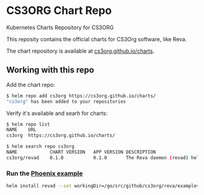 # CS3ORG Chart Repo

Kubernetes Charts Repository for CS3ORG

This reposity contains the official charts for CS3Org software, like Reva.

The chart repository is available at [cs3org.github.io/charts](cs3org.github.io/charts).

## Working with this repo

Add the chart repo:

```bash
$ helm repo add cs3org https://cs3org.github.io/charts/
"cs3org" has been added to your repositories
```

Verify it's available and searh for charts:

```bash
$ helm repo list
NAME  	URL
cs3org	https://cs3org.github.io/charts/

$ helm search repo cs3org
NAME        	CHART VERSION	APP VERSION	DESCRIPTION
cs3org/revad	0.1.0        	0.1.0      	The Reva daemon (revad) helm chart
```

### Run the [Phoenix example](https://reva.link/docs/tutorials/phoenix-tutorial/#4-run-reva)

```bash
helm install revad --set workingDir=/go/src/github/cs3org/reva/examples/oc-phoenix --set args="{-dev-dir,.}" cs3org/revad
```
